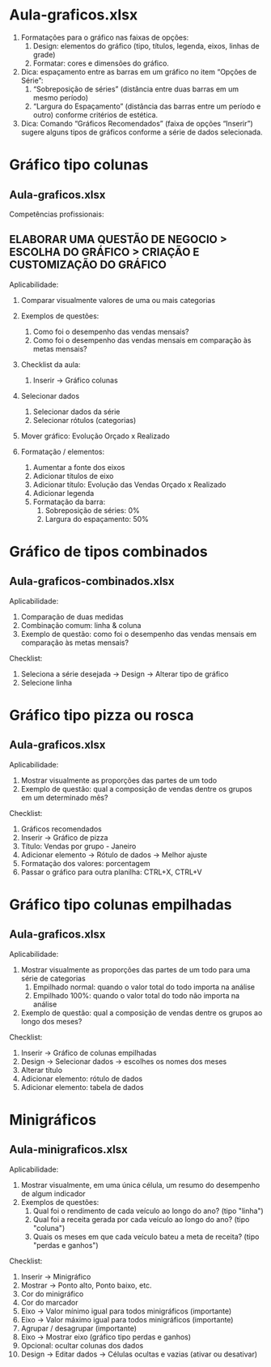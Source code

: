 # Aula-graficos.xlsx

1. Formatações para o gráfico nas faixas de opções:
    1. Design: elementos do gráfico (tipo, títulos, legenda, eixos, linhas de grade)
    2. Formatar: cores e dimensões do gráfico.
2. Dica: espaçamento entre as barras em um gráfico no item “Opções de Série”:
    1. “Sobreposição de séries” (distância entre duas barras em um mesmo período)
    2. “Largura do Espaçamento” (distância das barras entre um período e outro) conforme critérios de estética.
3. Dica: Comando “Gráficos Recomendados” (faixa de opções “Inserir”) sugere alguns tipos de gráficos conforme a série de dados selecionada.

# Gráfico tipo colunas

## Aula-graficos.xlsx
Competências profissionais:

## **ELABORAR UMA QUESTÃO DE NEGOCIO > ESCOLHA DO GRÁFICO > CRIAÇÃO E CUSTOMIZAÇÃO DO GRÁFICO**

Aplicabilidade:

1. Comparar visualmente valores de uma ou mais categorias
2. Exemplos de questões:
    1. Como foi o desempenho das vendas mensais?
    2. Como foi o desempenho das vendas mensais em comparação às metas mensais?

3. Checklist da aula:
    1. Inserir -> Gráfico colunas
4. Selecionar dados
    1. Selecionar dados da série
    2. Selecionar rótulos (categorias)
5. Mover gráfico: Evolução Orçado x Realizado
6. Formatação / elementos:
    1. Aumentar a fonte dos eixos
    2. Adicionar títulos de eixo
    3. Adicionar título: Evolução das Vendas Orçado x Realizado
    4. Adicionar legenda
    5. Formatação da barra:
        1. Sobreposição de séries: 0%
        2. Largura do espaçamento: 50%

# Gráfico de tipos combinados

## Aula-graficos-combinados.xlsx

Aplicabilidade:
1. Comparação de duas medidas
2. Combinação comum: linha & coluna
3. Exemplo de questão: como foi o desempenho das vendas mensais em comparação às metas mensais?

Checklist:
1. Seleciona a série desejada -> Design -> Alterar tipo de gráfico
2. Selecione linha

# Gráfico tipo pizza ou rosca

## Aula-graficos.xlsx

Aplicabilidade:
1. Mostrar visualmente as proporções das partes de um todo
2. Exemplo de questão: qual a composição de vendas dentre os grupos em um determinado mês?

Checklist:
1. Gráficos recomendados
2. Inserir -> Gráfico de pizza
3. Título: Vendas por grupo - Janeiro
4. Adicionar elemento -> Rótulo de dados -> Melhor ajuste
5. Formatação dos valores: porcentagem
6. Passar o gráfico para outra planilha: CTRL+X, CTRL+V

# Gráfico tipo colunas empilhadas

## Aula-graficos.xlsx

Aplicabilidade:
1. Mostrar visualmente as proporções das partes de um todo para uma série de categorias
    1. Empilhado normal: quando o valor total do todo importa na análise
    2. Empilhado 100%: quando o valor total do todo não importa na análise
2. Exemplo de questão: qual a composição de vendas dentre os grupos ao longo dos meses?

Checklist:
1. Inserir -> Gráfico de colunas empilhadas
2. Design -> Selecionar dados -> escolhes os nomes dos meses
3. Alterar título
4. Adicionar elemento: rótulo de dados
5. Adicionar elemento: tabela de dados

# Minigráficos

## Aula-minigraficos.xlsx

Aplicabilidade:
1. Mostrar visualmente, em uma única célula, um resumo do desempenho de algum indicador
2. Exemplos de questões:
    1. Qual foi o rendimento de cada veículo ao longo do ano? (tipo "linha")
    2. Qual foi a receita gerada por cada veículo ao longo do ano? (tipo "coluna")
    3. Quais os meses em que cada veículo bateu a meta de receita? (tipo "perdas e ganhos")

Checklist:
1. Inserir -> Minigráfico
2.  Mostrar -> Ponto alto, Ponto baixo, etc.
3. Cor do minigráfico
4. Cor do marcador
5. Eixo -> Valor mínimo igual para todos minigráficos (importante)
6. Eixo -> Valor máximo igual para todos minigráficos (importante)
7. Agrupar / desagrupar (importante)
8. Eixo -> Mostrar eixo (gráfico tipo perdas e ganhos)
9. Opcional: ocultar colunas dos dados
10. Design -> Editar dados -> Células ocultas e vazias (ativar ou desativar)